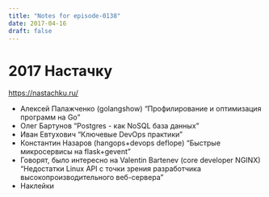 ```yaml
---
title: "Notes for episode-0138"
date: 2017-04-16
draft: false
---
```



# 2017 Настачку
https://nastachku.ru/

- Алексей Палажченко (golangshow) “Профилирование и оптимизация программ на Go”
- Олег Бартунов “Postgres - как NoSQL база данных”
- Иван Евтухович  “Ключевые DevOps практики”
- Константин Назаров (hangops+devops deflope) “Быстрые микросервисы на flask+gevent”
- Говорят, было интересно на Valentin Bartenev (core developer NGINX) “Недостатки Linux API с точки зрения разработчика высокопроизводительного веб-сервера”
- Наклейки
